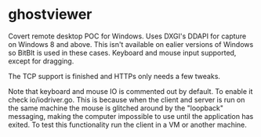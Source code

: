 # ghostviewer
Covert remote desktop POC for Windows. Uses DXGI's DDAPI for capture on Windows 8 and above. This isn't available on ealier versions of Windows so BitBlt is used in these cases. Keyboard and mouse input supported, except for dragging.

The TCP support is finished and HTTPs only needs a few tweaks.

Note that keyboard and mouse IO is commented out by default. To enable it check io/iodriver.go. This is because when the client and server is run on the same machine the mouse is glitched around by the "loopback" messaging, making the computer impossible to use until the application has exited. To test this functionality run the client in a VM or another machine.
